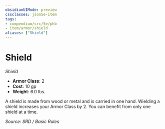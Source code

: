 ```yaml
---
obsidianUIMode: preview
cssclasses: json5e-item
tags:
- compendium/src/5e/phb
- item/armor/shield
aliases: ["Shield"]
---
```

# Shield
*Shield*  

- **Armor Class**: 2
- **Cost**: 10 gp
- **Weight**: 6.0 lbs.

A shield is made from wood or metal and is carried in one hand. Wielding a shield increases your Armor Class by 2. You can benefit from only one shield at a time.

*Source: SRD / Basic Rules*